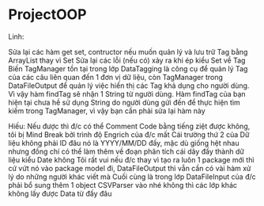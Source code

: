 # ProjectOOP
Linh:

Sửa lại các hàm get set, contructor nếu muốn quản lý và lưu trữ Tag bằng ArrayList thay vì Set
Sửa lại các lỗi (nếu có) xảy ra khi ép kiểu Set về Tag
Biến TagManager tồn tại trong lớp DataTagging là công cụ để quản lý Tag của các câu liên quan đến 1 đơn vị dữ liệu, còn TagManager trong DataFileOutput để quản lý việc hiển thị các Tag khả dụng cho người dùng. Vì vậy hàm findTag sẽ nhận 1 String từ người dùng. Hàm findTag của bạn hiện tại chưa hề sử dụng String do người dùng gửi đến để thực hiện tìm kiếm trong TagManager, vì vậy bạn cần phải sửa lại hàm này 

Hiếu:
Nếu được thì đ/c có thể Comment Code bằng tiếng ziệt được không, tôi bị Mind Break bởi trình độ Engrich của đ/c mất
Cái trường thứ 2 của Dữ liệu không phải ID đâu nó là YYYY/MM/DD đấy, mặc dù giống hệt nhau nhưng đồng chí có thể làm thêm về đoạn phân tích cái dãy đấy thành dữ liệu kiểu Date không
Tôi rất vui nếu đ/c thay vì tạo ra luôn 1 package mới thì cứ vứt nó vào package model đi, DataFileOutput thì vẫn cần có vài hàm xử lý do những người khác viết mà
Cuối cùng là trong lớp DataFileInput của đ/c phải bổ sung thêm 1 object CSVParser vào nhé không thì các lớp khác không lấy được Data từ đấy đâu

